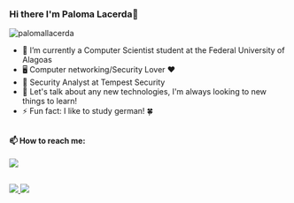 
### Hi there I'm Paloma Lacerda👋


<p align="left"> <img src="https://komarev.com/ghpvc/?username=palomallacerda&label=Profile%20views&color=0e75b6&style=flat" alt="palomallacerda" /> </p>

- 🔭 I’m currently a Computer Scientist student at the Federal University of Alagoas
- 🖥 Computer networking/Security Lover ❤
- 🌱 Security Analyst at Tempest Security  
- 💬 Let's talk about any new technologies, I'm always looking to new things to learn! 
- ⚡ Fun fact: I like to study german! :four_leaf_clover:

##

<h4>📫 How to reach me:</h4>  
<div>
  <a href="https://www.linkedin.com/in/paloma-lacerda-96056a1a8">
  <img heigth="80em" src="https://img.shields.io/badge/linkedin-%230077B5.svg?&style=for-the-badge&logo=linkedin&logoColor=white"/>
</div>
  
##
  
<div>
    <a href="github.com/palomallacerda">
    <img heigth="180em" src="https://github-readme-stats.vercel.app/api?username=palomallacerda&show_icons=True&theme=midnight-purple"/>  
    <img heigth ="180en" src="https://github-readme-stats.vercel.app/api/top-langs/?username=palomallacerda&layout=compact&show_icons=True&theme=midnight-purple"/>
</div>

 
  
